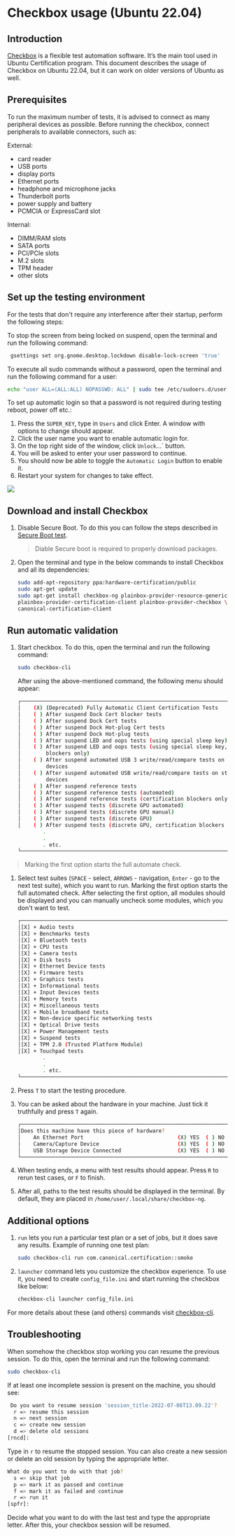 # Checkbox usage (Ubuntu 22.04)

## Introduction

[Checkbox](https://checkbox.readthedocs.io/en/latest/) is a flexible test 
automation software. It’s the main tool used in Ubuntu Certification program.
This document describes the usage of Checkbox on Ubuntu 22.04, but it can work
on older versions of Ubuntu as well.

## Prerequisites

To run the maximum number of tests, it is advised to connect as many peripheral
devices as possible. Before running the checkbox, connect peripherals to available
connectors, such as:

External:

* card reader
* USB ports
* display ports
* Ethernet ports
* headphone and microphone jacks
* Thunderbolt ports
* power supply and battery
* PCMCIA or ExpressCard slot

Internal:

* DIMM/RAM slots
* SATA ports
* PCI/PCIe slots
* M.2 slots
* TPM header
* other slots

## Set up the testing environment

For the tests that don't require any interference after their startup,
perform the following steps:

To stop the screen from being locked on suspend, open the terminal and run the
following command:

```bash
 gsettings set org.gnome.desktop.lockdown disable-lock-screen 'true'
```

To execute all sudo commands without a password, open the terminal and run the
following command for a user:

```bash
echo "user ALL=(ALL:ALL) NOPASSWD: ALL" | sudo tee /etc/sudoers.d/user
```

To set up automatic login so that a password is not required during testing
reboot, power off etc.:

1. Press the `SUPER_KEY`, type in `Users` and click Enter. A window with options
to change should appear.
1. Click the user name you want to enable automatic login for.
1. On the top right side of the window, click `Unlock`...` button.
1. You will be asked to enter your user password to continue.
1. You should now be able to toggle the `Automatic Login` button to enable it.
1. Restart your system for changes to take effect.

![](../images/checkbox_aut_login.png)

## Download and install Checkbox

1. Disable Secure Boot. To do this you can follow the steps described in
   [Secure Boot test](https://docs.dasharo.com/unified-test-documentation/dasharo-security/206-secure-boot/).

    > Diable Secure boot is required to properly download packages.

1. Open the terminal and type in the below commands to install Checkbox and all
its dependencies:

    ```bash
    sudo add-apt-repository ppa:hardware-certification/public
    sudo apt-get update
    sudo apt-get install checkbox-ng plainbox-provider-resource-generic \
    plainbox-provider-certification-client plainbox-provider-checkbox \
    canonical-certification-client
    ```

## Run automatic validation

1. Start checkbox. To do this, open the terminal and run the following command:

    ```bash
    sudo checkbox-cli
    ```

    After using the above-mentioned command, the following menu should appear:

    ```bash
    ┌──────────────────────────────────────────────────────────────────────────────┐
    │    (X) (Deprecated) Fully Automatic Client Certification Tests               │
    │    ( ) After suspend Dock Cert blocker tests                                 │
    │    ( ) After suspend Dock Cert tests                                         │
    │    ( ) After suspend Dock Hot-plug Cert tests                                │
    │    ( ) After suspend Dock Hot-plug tests                                     │
    │    ( ) After suspend LED and oops tests (using special sleep key)            │
    │    ( ) After suspend LED and oops tests (using special sleep key, cert.      │
    │        blockers only)                                                        │
    │    ( ) After suspend automated USB 3 write/read/compare tests on storage     │
    │        devices                                                               │
    │    ( ) After suspend automated USB write/read/compare tests on storage       │
    │        devices                                                               │
    │    ( ) After suspend reference tests                                         │
    │    ( ) After suspend reference tests (automated)                             │
    │    ( ) After suspend reference tests (certification blockers only)           │
    │    ( ) After suspend tests (discrete GPU automated)                          │
    │    ( ) After suspend tests (discrete GPU manual)                             │
    │    ( ) After suspend tests (discrete GPU)                                    │
    │    ( ) After suspend tests (discrete GPU, certification blockers only)       |
            .
            .
            . etc.
    └──────────────────────────────────────────────────────────────────────────────┘
    ```

> Marking the first option starts the full automate check.

1. Select test suites (`SPACE` - select, `ARROWS` - navigation, `Enter` -
go to the next test suite), which you want to run. Marking the first option
starts the full automated check. After selecting the first option, all modules
should be displayed and you can manually uncheck some modules, which you don't
want to test.

    ```bash
    ┌──────────────────────────────────────────────────────────────────────────────┐
    │[X] + Audio tests                                                             │
    │[X] + Benchmarks tests                                                        │
    │[X] + Bluetooth tests                                                         │
    │[X] + CPU tests                                                               │
    │[X] + Camera tests                                                            │
    │[X] + Disk tests                                                              │
    │[X] + Ethernet Device tests                                                   │
    │[X] + Firmware tests                                                          │
    │[X] + Graphics tests                                                          │
    │[X] + Informational tests                                                     │
    │[X] + Input Devices tests                                                     │
    │[X] + Memory tests                                                            │
    │[X] + Miscellaneous tests                                                     │
    │[X] + Mobile broadband tests                                                  │
    │[X] + Non-device specific networking tests                                    │
    │[X] + Optical Drive tests                                                     │
    │[X] + Power Management tests                                                  │
    │[X] + Suspend tests                                                           │
    │[X] + TPM 2.0 (Trusted Platform Module)                                       │
    │[X] + Touchpad tests                                                          │
            .
            .
            . etc.
    └──────────────────────────────────────────────────────────────────────────────┘
    ```

1. Press `T` to start the testing procedure.
1. You can be asked about the hardware in your machine. Just tick it truthfully
and press `T` again.

    ```bash
    ┌──────────────────────────────────────────────────────────────────────────────┐
    │Does this machine have this piece of hardware?                                │
    │    An Ethernet Port                              (X) YES  ( ) NO             │
    │    Camera/Capture Device                         (X) YES  ( ) NO             │
    │    USB Storage Device Connected                  (X) YES  ( ) NO             │
    └──────────────────────────────────────────────────────────────────────────────┘
    ```

1. When testing ends, a menu with test results should appear. Press `R` to rerun
test cases, or `F` to finish.

1. After all, paths to the test results should be displayed in the terminal.
By default, they are placed in `/home/user/.local/share/checkbox-ng`.

## Additional options

1. `run` lets you run a particular test plan or a set of jobs, but it does save
any results. Example of running one test plan:

    ```bash
    sudo checkbox-cli run com.canonical.certification::smoke
    ```

2. `launcher` command lets you customize the checkbox experience. To use it, you
   need to create `config_file.ini` and start running the checkbox like below:

    ```bash
    checkbox-cli launcher config_file.ini
    ```

For more details about these (and others) commands visit
[checkbox-cli](https://checkbox.readthedocs.io/en/latest/using.html#).

## Troubleshooting
When somehow the checkbox stop working you can resume the previous session.
To do this, open the terminal and run the following command:

```bash
sudo checkbox-cli
```

If at least one incomplete session is present on the machine, you should see:

```bash
 Do you want to resume session 'session_title-2022-07-06T13.09.22'?
  r => resume this session
  n => next session
  c => create new session
  d => delete old sessions
[rncd]:
```

Type in `r` to resume the stopped session. You can also create a new session or
delete an old session by typing the appropriate letter.

```bash
What do you want to do with that job?
  s => skip that job
  p => mark it as passed and continue
  f => mark it as failed and continue
  r => run it
[spfr]:
```

Decide what you want to do with the last test and type the appropriate letter.
After this, your checkbox session will be resumed.
